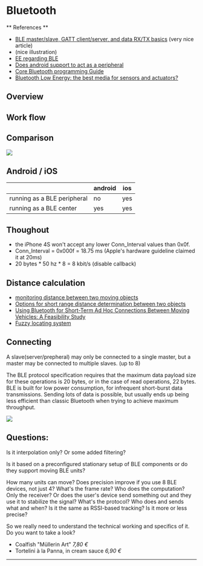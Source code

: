 Bluetooth 
==============

** References **

- [BLE master/slave, GATT client/server, and data RX/TX basics](https://bluegiga.zendesk.com/entries/25053373--REFERENCE-BLE-master-slave-GATT-client-server-and-data-RX-TX-basics)  (very nice article)
- []() (nice illustration)
- [EE regarding BLE](http://stackoverflow.com/questions/10354613/bluetooth-low-energy-updating-a-characteristic-value-repeatedly)
- [Does android support to act as a peripheral](http://stackoverflow.com/questions/19717902/does-android-kitkat-allows-devices-that-support-bluetooth-le-to-act-as-a-periphe)
- [Core Bluetooth programming Guide](https://developer.apple.com/library/ios/documentation/NetworkingInternetWeb/Conceptual/CoreBluetooth_concepts/CoreBluetoothOverview/CoreBluetoothOverview.html#//apple_ref/doc/uid/TP40013257-CH2-SW1)
- [Bluetooth Low Energy: the best media for sensors and actuators?](http://www.iebmedia.com/index.php?id=8294&parentid=63&themeid=255&hft=67&showdetail=true&bb=1)


Overview
-----------





Work flow
-----------



Comparison
-----------
![](http://www.iebmedia.com/images/art_images/IEB67_p18_1.jpg)


Android / iOS
-----------

|                                   |    android | ios    |
|-----------------------------------|------------|--------|
| running as a BLE peripheral       |    no      |   yes  |
| running as a BLE center           |    yes     |   yes  |


Thoughout 
-----------
- the iPhone 4S won't accept any lower Conn_Interval values than 0x0f. 
- Conn_Interval = 0x000f = 18.75 ms (Apple's hardware guideline claimed it at 20ms)
- 20 bytes * 50 hz * 8 = 8 kbit/s (disable callback)

Distance calculation 
-----------
[](https://www.youtube.com/watch?v=dMWEl6GBGqk)

- [monitoring distance between two moving objects](http://electronics.stackexchange.com/questions/61957/monitoring-distance-between-two-moving-objects)
- [Options for short range distance determination between two objects](http://electronics.stackexchange.com/questions/33110/options-for-short-range-distance-determination-between-two-objects)
- [Using Bluetooth for Short-Term Ad Hoc Connections Between MovingVehicles: A Feasibility Study](http://koala.ece.rice.edu/pubs/Mur2002May5UsingBluet.pdf)
- [Fuzzy locating system](http://en.wikipedia.org/wiki/Fuzzy_locating_system)

Connecting
-----------
A slave(server/prepheral) may only be connected to a single master, but a master may be connected to multiple slaves. (up to 8)

The BLE protocol specification requires that the maximum data payload size for these operations is 20 bytes, or in the case of read operations, 22 bytes. BLE is built for low power consumption, for infrequent short-burst data transmissions. Sending lots of data is possible, but usually ends up being less efficient than classic Bluetooth when trying to achieve maximum throughput.

![](https://developer.apple.com/library/ios/documentation/NetworkingInternetWeb/Conceptual/CoreBluetooth_concepts/Art/ReconnectingToAPeripheral_2x.png)


Questions:
-----------

Is it interpolation only? Or some added filtering? 

Is it based on a preconfigured stationary setup of BLE components or do they support moving BLE units? 

How many units can move? Does precision improve if you use 8 BLE devices, not just 4? What's the frame rate? Who does the computation? Only the receiver? Or does the user's device send something out and they use it to stabilize the signal? What's the protocol? Who does and sends what and when? Is it the same as RSSI-based tracking? Is it more or less precise?

So we really need to understand the technical working and specifics of it. Do you want to take a look?


* Coalfish "Müllerin Art"												*7,80 €*
* Tortelini à la Panna, in cream sauce 									*6,90 €*

- - -


